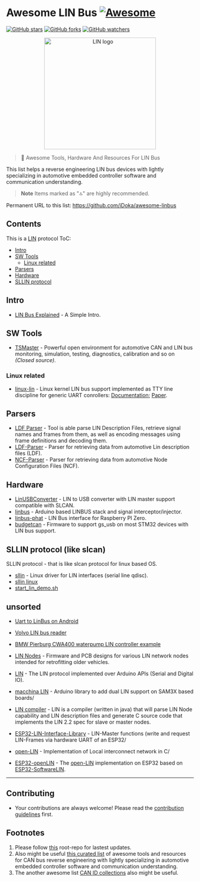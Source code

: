 # Awesome LIN Bus [![Awesome](https://awesome.re/badge.svg)](https://awesome.re)
[![GitHub stars](https://badgen.net/github/stars/iDoka/awesome-linbus)](https://GitHub.com/iDoka/awesome-linbus/stargazers/)
[![GitHub forks](https://badgen.net/github/forks/iDoka/awesome-linbus)](https://GitHub.com/iDoka/awesome-linbus/network/)
[![GitHub watchers](https://badgen.net/github/watchers/iDoka/awesome-linbus/)](https://GitHub.com/iDoka/awesome-linbus/watchers/)


<p align="center"><img src="https://github.com/iDoka/awesome-linbus/raw/master/lin_logo.png" alt="LIN logo" width="300" heigth="150"/></p>


> :tractor: Awesome Tools, Hardware And Resources For LIN Bus

This list helps a reverse engineering LIN bus devices with lightly specializing in automotive embedded controller software and communication understanding.

> **Note**
> Items marked as "🔝" are highly recommended.

Permanent URL to this list: https://github.com/iDoka/awesome-linbus



## Contents

This is a [LIN](http://en.wikipedia.org/wiki/Local_Interconnect_Network) protocol ToC:

* [Intro](#intro)
* [SW Tools](#sw-tools)
  * [Linux related](#linux-related)
* [Parsers](#parsers)
* [Hardware](#hardware)
* [SLLIN protocol](#sllin-protocol)


## Intro

* [LIN Bus Explained](https://www.csselectronics.com/pages/lin-bus-protocol-intro-basics) - A Simple Intro.

## SW Tools

* [TSMaster](https://github.com/TOSUN-Shanghai/TSMaster) - Powerful open environment for automotive CAN and LIN bus monitoring, simulation, testing, diagnostics, calibration and so on _(Closed source)_.

### Linux related

* [linux-lin](https://github.com/lin-bus/linux-lin) - Linux kernel LIN bus support implemented as TTY line discipline for generic UART conrollers: [Documentation](https://github.com/lin-bus/linux-lin/wiki); [Paper](https://github.com/lin-bus/linux-lin/wiki/sllin-rtlws14-paper.pdf).

## Parsers

* [LDF Parser](https://github.com/c4deszes/ldfparser) - Tool is able parse LIN Description Files, retrieve signal names and frames from them, as well as encoding messages using frame definitions and decoding them.
* [LDF-Parser](https://github.com/TrippW/LDF-Parser) - Parser for retrieving data from automotive Lin description files (LDF).
* [NCF-Parser](https://github.com/TrippW/NCF-Parser) - Parser for retrieving data from automotive Node Configuration Files (NCF).

## Hardware

* [LinUSBConverter](https://github.com/uCAN-LIN/LinUSBConverter) - LIN to USB converter with LIN master support compatible with SLCAN.
* [linbus](https://github.com/zapta/linbus) - Arduino based LINBUS stack and signal interceptor/injector.
* [linbus-phat](https://github.com/cepr/linbus-phat) - LIN Bus interface for Raspberry PI Zero.
* [budgetcan](https://github.com/ryedwards/budgetcan_fw#how-to-use-the-lin-driver) - Firmware to support gs_usb on most STM32 devices with LIN bus support.

## SLLIN protocol (like slcan)

SLLIN protocol - that is like slcan protocol for linux based OS.

* [sllin](https://github.com/sstiller/sllin) - Linux driver for LIN interfaces (serial line qdisc).
* [sllin linux](https://github.com/trainman419/linux-lin)
* [start_lin_demo.sh](https://gerrit.automotivelinux.org/gerrit/c/AGL/meta-agl-demo/+/22877/1/recipes-kernel/sllin/files/start_lin_demo.sh)

## unsorted

* [Uart to LinBus on Android](http://fatalfeel.blogspot.com/2013/09/uart-to-linbus.html)

* [Volvo LIN bus reader](https://github.com/laurynas/volvo_linbus)
* [BMW Pierburg CWA400 waterpump LIN controller example](https://github.com/brainiac27/cwa400_lin)

* [LIN Nodes](https://github.com/John-Titor/LIN_Nodes) - Firmware and PCB designs for various LIN network nodes intended for retrofitting older vehicles.
* [LIN](https://github.com/gandrewstone/LIN) - The LIN protocol implemented over Arduino APIs (Serial and Digital IO).

* [macchina LIN](https://github.com/macchina/LIN) - Arduino library to add dual LIN support on SAM3X based boards/
* [LIN compiler](https://github.com/PersonalTransport/LIN) - LIN is a compiler (written in java) that will parse LIN Node capability and LIN description files and generate C source code that implements the LIN 2.2 spec for slave or master nodes.


* [ESP32-LIN-Interface-Library](https://github.com/mestrode/Lin-Interface-Library) - LIN-Master functions (write and request LIN-Frames via hardware UART of an ESP32/
* [open-LIN](https://github.com/open-LIN/open-LIN-c) - Implementation of Local interconnect network in C/
* [ESP32-openLIN](https://github.com/CW-B-W/ESP32-openLIN) - The [open-LIN](https://github.com/open-LIN/open-LIN-c) implementation on ESP32 based on [ESP32-SoftwareLIN](https://github.com/CW-B-W/ESP32-SoftwareLIN).


<!--
https://github.com/marmotton/esp32-connected-car-lora
https://github.com/festlv/carpc RaspberryPi based CarPC build, to replace stock Volvo navigation system
https://github.com/festlv/carpc/blob/master/doc/volvo_can_buttons.txt
https://github.com/festlv/carpc/tree/master/linux_software/driver
https://github.com/festlv/carpc/blob/master/linux_software/driver/driver.py
-->


---

## Contributing

* Your contributions are always welcome! Please read the [contribution guidelines](contributing.md) first.


## Footnotes

1. Please follow [this](https://github.com/iDoka/awesome-linbus) root-repo for lastest updates.
2. Also might be useful [this curated list](https://github.com/iDoka/awesome-canbus) of awesome tools and resources for CAN bus reverse engineering with lightly specializing in automotive embedded controller software and communication understanding.
3. The another awesome list [CAN ID collections](https://github.com/iDoka/awesome-automotive-can-id) also might be useful.


<!--
## Tags

#awesome
#awesome-list
#lin
#lin-bus
#local-interconnect-network
#logger
#sniffer
#slcan
#socketcan
#car-hacking
#bus-monitoring
#lawicel
#elm327
#linutils
#automotive
#embedded
#arduino
#rpi
#raspberry-pi
#sae
#obd-ii
#slcan-protocol
#usbtin
#usb2can
#iso9141
#iso17987
#ldf
#electric-vehicles
#vehicular-networks
#python
#automotive-security
-->
